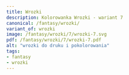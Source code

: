 ```yaml
---
title: Wrozki
description: Kolorowanka Wrozki - wariant 7
canonical: /fantasy/wrozki/
variant_of: wrozki
image: /fantasy/wrozki/7/wrozki-7.svg
pdf: /fantasy/wrozki/7/wrozki-7.pdf
alt: "wrozki do druku i pokolorowania"
tags:
- fantasy
- wrozki
---
```

